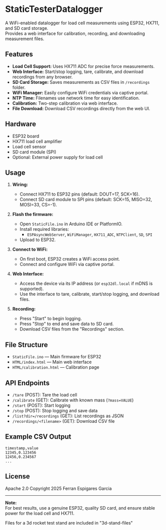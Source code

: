 # StaticTesterDatalogger

A WiFi-enabled datalogger for load cell measurements using ESP32, HX711, and SD card storage.  
Provides a web interface for calibration, recording, and downloading measurement files.

## Features

- **Load Cell Support:** Uses HX711 ADC for precise force measurements.
- **Web Interface:** Start/stop logging, tare, calibrate, and download recordings from any browser.
- **SD Card Storage:** Saves measurements as CSV files in `/recordings` folder.
- **WiFi Manager:** Easily configure WiFi credentials via captive portal.
- **NTP Time:** Filenames use network time for easy identification.
- **Calibration:** Two-step calibration via web interface.
- **File Download:** Download CSV recordings directly from the web UI.

## Hardware

- ESP32 board
- HX711 load cell amplifier
- Load cell sensor
- SD card module (SPI)
- Optional: External power supply for load cell

## Usage

1. **Wiring:**  
   - Connect HX711 to ESP32 pins (default: DOUT=17, SCK=16).
   - Connect SD card module to SPI pins (default: SCK=15, MISO=32, MOSI=33, CS=-1).

2. **Flash the firmware:**  
   - Open `StaticFile.ino` in Arduino IDE or PlatformIO.
   - Install required libraries:  
     - `ESPAsyncWebServer`, `WiFiManager`, `HX711_ADC`, `NTPClient`, `SD`, `SPI`
   - Upload to ESP32.

3. **Connect to WiFi:**  
   - On first boot, ESP32 creates a WiFi access point.
   - Connect and configure WiFi via captive portal.

4. **Web Interface:**  
   - Access the device via its IP address (or `esp32dl.local` if mDNS is supported).
   - Use the interface to tare, calibrate, start/stop logging, and download files.

5. **Recording:**  
   - Press "Start" to begin logging.
   - Press "Stop" to end and save data to SD card.
   - Download CSV files from the "Recordings" section.

## File Structure

- `StaticFile.ino` — Main firmware for ESP32
- `HTML/index.html` — Main web interface
- `HTML/calibration.html` — Calibration page

## API Endpoints

- `/tare` (POST): Tare the load cell
- `/calibrate` (GET): Calibrate with known mass (`?mass=VALUE`)
- `/start` (POST): Start logging
- `/stop` (POST): Stop logging and save data
- `/list?dir=/recordings` (GET): List recordings as JSON
- `/recordings/<filename>` (GET): Download CSV file

## Example CSV Output

```
timestamp,value
12345,0.123456
12456,0.234567
...
```

## License

Apache 2.0
Copyright 2025 Ferran Espigares Garcia 

---

**Note:**  
For best results, use a genuine ESP32, quality SD card, and ensure stable power for the load cell and HX711.

Files for a 3d rocket test stand are included in "3d-stand-files"
